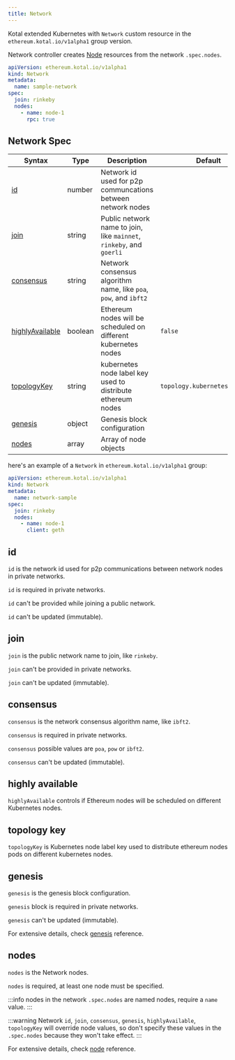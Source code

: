 ```yaml
---
title: Network
---
```


Kotal extended Kubernetes with `Network` custom resource in the `ethereum.kotal.io/v1alpha1` group version.

Network controller creates [Node](node) resources from the network `.spec.nodes`.

```yaml {1-2}
apiVersion: ethereum.kotal.io/v1alpha1
kind: Network
metadata:
  name: sample-network
spec:
  join: rinkeby
  nodes:
    - name: node-1
      rpc: true
```

## Network Spec

| Syntax      | Type |  Description | Default |
| ----------- |------| ----------- | ----- |
| [id](#id)      | number | Network id used for p2p communcations between network nodes| |
| [join](#join)   | string | Public network name to join, like `mainnet`, `rinkeby`, and `goerli` | |
| [consensus](#consensus) | string | Network consensus algorithm name, like `poa`, `pow`, and `ibft2`| |
| [highlyAvailable](#highly-available) | boolean | Ethereum nodes will be scheduled on different kubernetes nodes | `false` |
| [topologyKey](#topology-key) | string | kubernetes node label key used to distribute ethereum nodes | `topology.kubernetes.io/zone` |
| [genesis](#genesis)   | object | Genesis block configuration | |
| [nodes](#nodes) | array | Array of node objects | |

here's an example of a `Network` in `ethereum.kotal.io/v1alpha1` group:

```yaml
apiVersion: ethereum.kotal.io/v1alpha1
kind: Network
metadata:
  name: network-sample
spec:
  join: rinkeby
  nodes:
    - name: node-1
      client: geth
```

## id

`id` is the network id used for p2p communications between network nodes in private networks.

`id` is required in private networks.

`id` can't be provided while joining a public network.

`id` can't be updated (immutable).

## join

`join` is the public network name to join, like `rinkeby`.

`join` can't be provided in private networks.

`join` can't be updated (immutable).

## consensus

`consensus` is the network consensus algorithm name, like `ibft2`.

`consensus` is required in private networks.

`consensus` possible values are `poa`, `pow` or `ibft2`.

`consensus` can't be updated (immutable).

## highly available

`highlyAvailable` controls if Ethereum nodes will be scheduled on different Kubernetes nodes.

## topology key

`topologyKey` is Kubernetes node label key used to distribute ethereum nodes pods on different kubernetes nodes.

## genesis

`genesis` is the genesis block configuration.

`genesis` block is required in private networks.

`genesis` can't be updated (immutable).

For extensive details, check [genesis](genesis) reference.

## nodes

`nodes` is the Network nodes.

`nodes` is required, at least one node must be specified.

:::info
nodes in the network `.spec.nodes` are named nodes, require a `name` value.
:::

:::warning
Network `id`, `join`, `consensus`, `genesis`, `highlyAvailable`, `topologyKey` will override node values, so don't specify these values in the `.spec.nodes` because they won't take effect.
:::

For extensive details, check [node](node) reference.